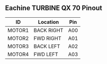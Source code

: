 Eachine TURBINE QX 70 Pinout
----------------------------

| ID     | Location   | Pin |
|--------|------------|-----|
| MOTOR1 | BACK RIGHT | A00 |
| MOTOR2 | FWD RIGHT  | A01 |
| MOTOR3 | BACK LEFT  | A02 |
| MOTOR4 | FWD LEFT   | A03 |
